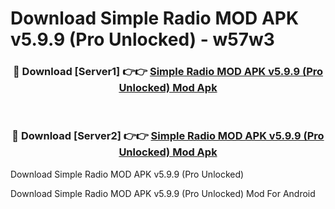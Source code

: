 # Download Simple Radio MOD APK v5.9.9 (Pro Unlocked) - w57w3


<div align="center">
<h3>🔴 Download [Server1] 👉👉 <a href="https://apk-comot.site?title=Simple_Radio_MOD_APK_v5.9.9_(Pro_Unlocked)">Simple Radio MOD APK v5.9.9 (Pro Unlocked) Mod Apk</a></h3><br>
<h3>🔴 Download [Server2] 👉👉 <a href="https://apk-comot.site?title=Simple_Radio_MOD_APK_v5.9.9_(Pro_Unlocked)">Simple Radio MOD APK v5.9.9 (Pro Unlocked) Mod Apk</a></h3>
</div>



Download Simple Radio MOD APK v5.9.9 (Pro Unlocked) 

Download Simple Radio MOD APK v5.9.9 (Pro Unlocked) Mod For Android